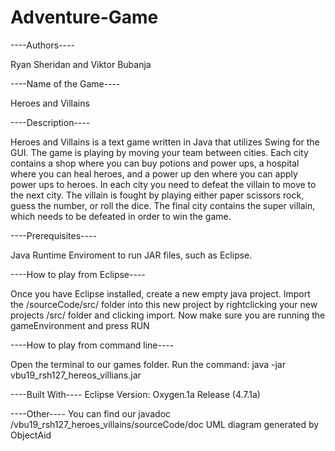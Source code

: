 # Adventure-Game

 ----Authors----
 
Ryan Sheridan and Viktor Bubanja

 ----Name of the Game----
 
Heroes and Villains

 ----Description----
 
Heroes and Villains is a text game written in Java that utilizes Swing for the GUI.
The game is playing by moving your team between cities. Each city contains a shop where you can buy potions and power ups, a hospital where you can heal heroes, and a power up den where you can apply power ups to heroes.
In each city you need to defeat the villain to move to the next city. The villain is fought by playing either paper scissors rock, guess the number, or roll the dice. The final city contains the super villain, which needs to be defeated in order to win the game.

 ----Prerequisites----
 
Java Runtime Enviroment to run JAR files, such as Eclipse.

 ----How to play from Eclipse----
 
Once you have Eclipse installed, create a new empty java project.
Import the /sourceCode/src/ folder into this new project by rightclicking your new projects /src/ folder and clicking import.
Now make sure you are running the gameEnvironment and press RUN

 ----How to play from command line----
 
Open the terminal to our games folder.
Run the command: 
java -jar vbu19_rsh127_hereos_villians.jar

 ----Built With----
Eclipse Version: Oxygen.1a Release (4.7.1a)

 ----Other----
You can find our javadoc /vbu19_rsh127_heroes_villains/sourceCode/doc
UML diagram generated by ObjectAid
